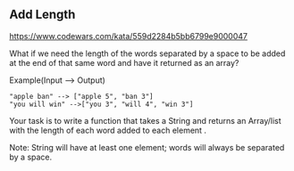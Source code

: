 ## Add Length

https://www.codewars.com/kata/559d2284b5bb6799e9000047

What if we need the length of the words separated by a space to be added at the end of that same word and have it returned as an array?

Example(Input --> Output)

```apacheconf
"apple ban" --> ["apple 5", "ban 3"]
"you will win" -->["you 3", "will 4", "win 3"]
```

Your task is to write a function that takes a String and returns an Array/list with the length of each word added to each element .

Note: String will have at least one element; words will always be separated by a space.
